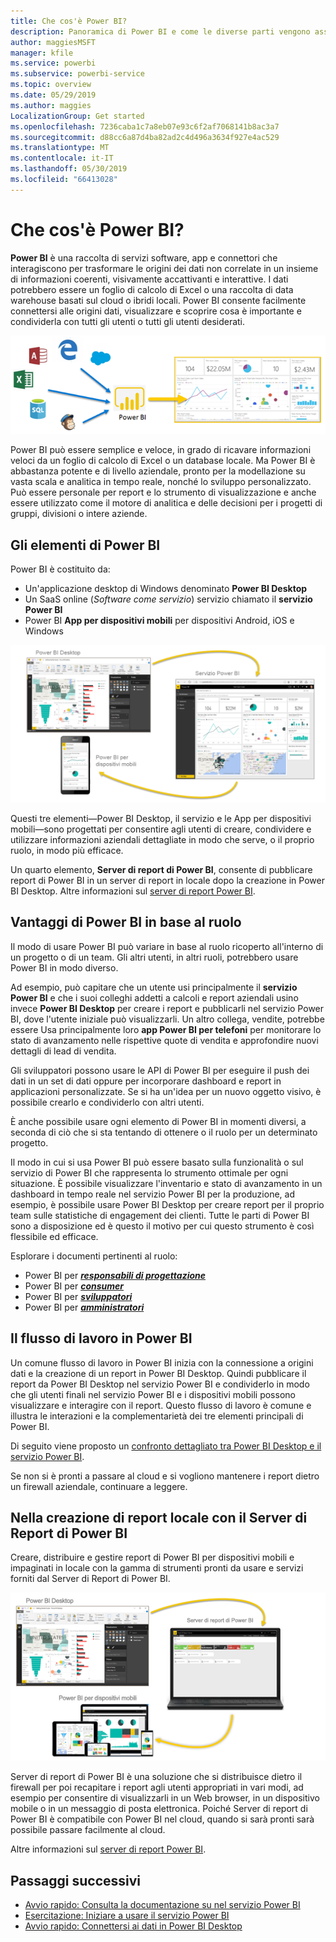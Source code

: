 ```yaml
---
title: Che cos'è Power BI?
description: Panoramica di Power BI e come le diverse parti vengono assemblati - Power BI Desktop, il servizio Power BI, Power BI per dispositivi mobili, Server di Report e Power BI embedded.
author: maggiesMSFT
manager: kfile
ms.service: powerbi
ms.subservice: powerbi-service
ms.topic: overview
ms.date: 05/29/2019
ms.author: maggies
LocalizationGroup: Get started
ms.openlocfilehash: 7236caba1c7a8eb07e93c6f2af7068141b8ac3a7
ms.sourcegitcommit: d88cc6a87d4ba82ad2c4d496a3634f927e4ac529
ms.translationtype: MT
ms.contentlocale: it-IT
ms.lasthandoff: 05/30/2019
ms.locfileid: "66413028"
---
```

# <a name="what-is-power-bi"></a>Che cos'è Power BI?
**Power BI** è una raccolta di servizi software, app e connettori che interagiscono per trasformare le origini dei dati non correlate in un insieme di informazioni coerenti, visivamente accattivanti e interattive. I dati potrebbero essere un foglio di calcolo di Excel o una raccolta di data warehouse basati sul cloud o ibridi locali. Power BI consente facilmente connettersi alle origini dati, visualizzare e scoprire cosa è importante e condividerla con tutti gli utenti o tutti gli utenti desiderati.

![diagramma che illustra le origini di input per Power BI](media/power-bi-overview/power-bi-input-new.png)

Power BI può essere semplice e veloce, in grado di ricavare informazioni veloci da un foglio di calcolo di Excel o un database locale. Ma Power BI è abbastanza potente e di livello aziendale, pronto per la modellazione su vasta scala e analitica in tempo reale, nonché lo sviluppo personalizzato. Può essere personale per report e lo strumento di visualizzazione e anche essere utilizzato come il motore di analitica e delle decisioni per i progetti di gruppi, divisioni o intere aziende.

## <a name="the-parts-of-power-bi"></a>Gli elementi di Power BI
Power BI è costituito da: 
- Un'applicazione desktop di Windows denominato **Power BI Desktop**
- Un SaaS online (*Software come servizio*) servizio chiamato il **servizio Power BI** 
- Power BI **App per dispositivi mobili** per dispositivi Android, iOS e Windows

![Power BI Desktop, servizio, dispositivi mobili](media/power-bi-overview/power-bi-blocks.png)

Questi tre elementi&mdash;Power BI Desktop, il servizio e le App per dispositivi mobili&mdash;sono progettati per consentire agli utenti di creare, condividere e utilizzare informazioni aziendali dettagliate in modo che serve, o il proprio ruolo, in modo più efficace.

Un quarto elemento, **Server di report di Power BI**, consente di pubblicare report di Power BI in un server di report in locale dopo la creazione in Power BI Desktop. Altre informazioni sul [server di report Power BI](#on-premises-reporting-with-power-bi-report-server).

## <a name="how-power-bi-matches-your-role"></a>Vantaggi di Power BI in base al ruolo
Il modo di usare Power BI può variare in base al ruolo ricoperto all'interno di un progetto o di un team. Gli altri utenti, in altri ruoli, potrebbero usare Power BI in modo diverso.

Ad esempio, può capitare che un utente usi principalmente il **servizio Power BI** e che i suoi colleghi addetti a calcoli e report aziendali usino invece **Power BI Desktop** per creare i report e pubblicarli nel servizio Power BI, dove l'utente iniziale può visualizzarli. Un altro collega, vendite, potrebbe essere Usa principalmente loro **app Power BI per telefoni** per monitorare lo stato di avanzamento nelle rispettive quote di vendita e approfondire nuovi dettagli di lead di vendita.

Gli sviluppatori possono usare le API di Power BI per eseguire il push dei dati in un set di dati oppure per incorporare dashboard e report in applicazioni personalizzate. Se si ha un'idea per un nuovo oggetto visivo, è possibile crearlo e condividerlo con altri utenti.  

È anche possibile usare ogni elemento di Power BI in momenti diversi, a seconda di ciò che si sta tentando di ottenere o il ruolo per un determinato progetto.

Il modo in cui si usa Power BI può essere basato sulla funzionalità o sul servizio di Power BI che rappresenta lo strumento ottimale per ogni situazione. È possibile visualizzare l'inventario e stato di avanzamento in un dashboard in tempo reale nel servizio Power BI per la produzione, ad esempio, è possibile usare Power BI Desktop per creare report per il proprio team sulle statistiche di engagement dei clienti. Tutte le parti di Power BI sono a disposizione ed è questo il motivo per cui questo strumento è così flessibile ed efficace.

Esplorare i documenti pertinenti al ruolo:
- Power BI per [***responsabili di progettazione***](desktop-what-is-desktop.md)
- Power BI per [***consumer***](consumer/end-user-consumer.md)
- Power BI per [***sviluppatori***](developer/what-can-you-do.md)
- Power BI per [***amministratori***](service-admin-administering-power-bi-in-your-organization.md)

## <a name="the-flow-of-work-in-power-bi"></a>Il flusso di lavoro in Power BI
Un comune flusso di lavoro in Power BI inizia con la connessione a origini dati e la creazione di un report in Power BI Desktop. Quindi pubblicare il report da Power BI Desktop nel servizio Power BI e condividerlo in modo che gli utenti finali nel servizio Power BI e i dispositivi mobili possono visualizzare e interagire con il report.
Questo flusso di lavoro è comune e illustra le interazioni e la complementarietà dei tre elementi principali di Power BI.

Di seguito viene proposto un [confronto dettagliato tra Power BI Desktop e il servizio Power BI](service-service-vs-desktop.md).

Se non si è pronti a passare al cloud e si vogliono mantenere i report dietro un firewall aziendale,  continuare a leggere.

## <a name="on-premises-reporting-with-power-bi-report-server"></a>Nella creazione di report locale con il Server di Report di Power BI
Creare, distribuire e gestire report di Power BI per dispositivi mobili e impaginati in locale con la gamma di strumenti pronti da usare e servizi forniti dal Server di Report di Power BI.

![diagramma per locale](media/power-bi-overview/power-bi-report-server2.png)

Server di report di Power BI è una soluzione che si distribuisce dietro il firewall per poi recapitare i report agli utenti appropriati in vari modi, ad esempio per consentire di visualizzarli in un Web browser, in un dispositivo mobile o in un messaggio di posta elettronica. Poiché Server di report di Power BI è compatibile con Power BI nel cloud, quando si sarà pronti sarà possibile passare facilmente al cloud. 

Altre informazioni sul [server di report Power BI](report-server/get-started.md).

## <a name="next-steps"></a>Passaggi successivi
- [Avvio rapido: Consulta la documentazione su nel servizio Power BI](service-the-new-power-bi-experience.md)   
- [Esercitazione: Iniziare a usare il servizio Power BI](service-get-started.md)
- [Avvio rapido: Connettersi ai dati in Power BI Desktop](desktop-quickstart-connect-to-data.md)
